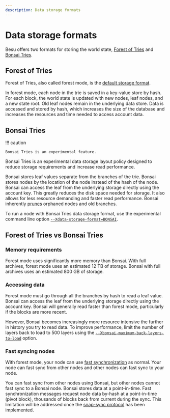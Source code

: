 ```yaml
---
description: Data storage formats
---
```


# Data storage formats

Besu offers two formats for storing the world state, [Forest of Tries](#forest-of-tries) and [Bonsai Tries](#bonsai-tries).

## Forest of Tries

Forest of Tries, also called forest mode, is the [default storage format](../HowTo/Configure/Configure-Data-Storage.md).

In forest mode, each node in the trie is saved in a key-value store by hash. For each block, the world state is updated
with new nodes, leaf nodes, and a new state root. Old leaf nodes remain in the underlying data store. Data is accessed
and stored by hash, which increases the size of the database and increases the resources and time needed to access account data.

## Bonsai Tries

!!! caution

    Bonsai Tries is an experimental feature.

Bonsai Tries is an experimental data storage layout policy designed to reduce storage requirements and increase
read performance.

Bonsai stores leaf values separate from the branches of the trie. Bonsai stores nodes by the
location of the node instead of the hash of the node. Bonsai can access the leaf from the underlying storage directly using the
account key. This greatly reduces the disk space needed for storage. It also allows for less resource demanding
and faster read performance. Bonsai inherently [prunes](Pruning.md) orphaned nodes and old branches.

To run a node with Bonsai Tries data storage format, use the experimental command line option
[`--Xdata-storage-format=BONSAI`](../HowTo/Configure/Configure-Data-Storage.md).

## Forest of Tries vs Bonsai Tries

### Memory requirements

Forest mode uses significantly more memory than Bonsai. With full archives, forest mode uses an estimated 12 TB of storage.
Bonsai with full archives uses an estimated 800 GB of storage.

### Accessing data

Forest mode must go through all the branches by hash to read a leaf value. Bonsai can access the leaf from the
underlying storage directly using the account key. Bonsai will generally read faster than forest mode,
particularly if the blocks are more recent.

However, Bonsai becomes increasingly more resource intensive the further in history you try to read data. To improve performance,
limit the number of layers back to load to 500 layers using the
[`--Xbonsai-maximum-back-layers-to-load`](../HowTo/Configure/Configure-Data-Storage.md#configuring-the-number-of-layers-loaded-with-bonsai) option.

### Fast syncing nodes

With forest mode, your node can use [fast synchronization](Node-Types.md#run-a-full-node) as normal.
Your node can fast sync from other nodes and other nodes can fast sync to your node.

You can fast sync from other nodes using Bonsai, but other nodes cannot fast sync
to a Bonsai node. Bonsai stores data at a point-in-time. Fast synchronization messages request node data by-hash at a
point-in-time (pivot block), thousands of blocks back from current during the sync. This limitation will be addressed
once the [snap-sync protocol](https://github.com/ethereum/devp2p/blob/master/caps/snap.md) has been implemented.
